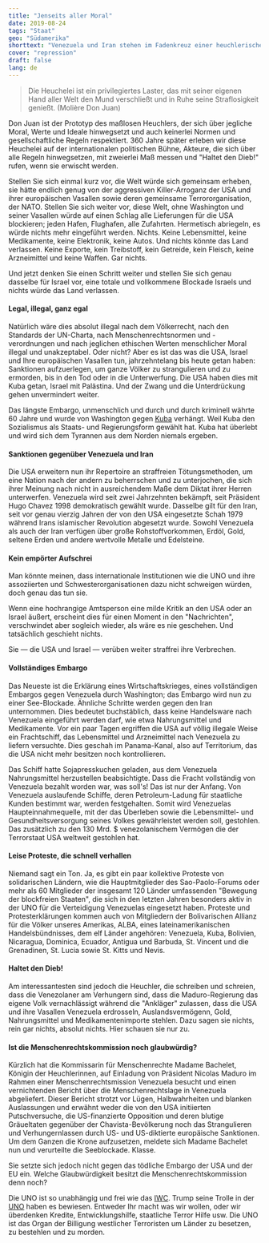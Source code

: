 ```yaml
---
title: "Jenseits aller Moral"
date: 2019-08-24
tags: "Staat"
geo: "Südamerika"
shorttext: "Venezuela und Iran stehen im Fadenkreuz einer heuchlerischen 'Mörder-GmbH', die alle internationalen Regeln über den Haufen wirft."
cover: "repression"
draft: false
lang: de
---
```


> Die Heuchelei ist ein privilegiertes Laster, das mit seiner eigenen Hand aller Welt den Mund verschließt und in Ruhe seine Straflosigkeit genießt. (Molière Don Juan)

Don Juan ist der Prototyp des maßlosen Heuchlers, der sich über jegliche Moral, Werte und Ideale hinwegsetzt und auch keinerlei Normen und gesellschaftliche Regeln respektiert. 360 Jahre später erleben wir diese Heuchelei auf der internationalen politischen Bühne, Akteure, die sich über alle Regeln hinwegsetzen, mit zweierlei Maß messen und "Haltet den Dieb!" rufen, wenn sie erwischt werden.

Stellen Sie sich einmal kurz vor, die Welt würde sich gemeinsam erheben, sie hätte endlich genug von der aggressiven Killer-Arroganz der USA und ihrer europäischen Vasallen sowie deren gemeinsame Terrororganisation, der NATO. Stellen Sie sich weiter vor, diese Welt, ohne Washington und seiner Vasallen würde auf einen Schlag alle Lieferungen für die USA blockieren; jeden Hafen, Flughafen, alle Zufahrten. Hermetisch abriegeln, es würde nichts mehr eingeführt werden. Nichts. Keine Lebensmittel, keine Medikamente, keine Elektronik, keine Autos. Und nichts könnte das Land verlassen. Keine Exporte, kein Treibstoff, kein Getreide, kein Fleisch, keine Arzneimittel und keine Waffen. Gar nichts.

Und jetzt denken Sie einen Schritt weiter und stellen Sie sich genau dasselbe für Israel vor, eine totale und vollkommene Blockade Israels und nichts würde das Land verlassen.

#### Legal, illegal, ganz egal

Natürlich wäre dies absolut illegal nach dem Völkerrecht, nach den Standards der UN-Charta, nach Menschenrechtsnormen und -verordnungen und nach jeglichen ethischen Werten menschlicher Moral illegal und unakzeptabel. Oder nicht? Aber es ist das was die USA, Israel und Ihre europäischen Vasallen tun, jahrzehntelang bis heute getan haben: Sanktionen aufzuerlegen, um ganze Völker zu strangulieren und zu ermorden, bis in den Tod oder in die Unterwerfung. Die USA haben dies mit Kuba getan, Israel mit Palästina. Und der Zwang und die Unterdrückung gehen unvermindert weiter.

Das längste Embargo, unmenschlich und durch und durch kriminell währte 60 Jahre und wurde von Washington gegen [Kuba](https://de.wikipedia.org/wiki/Embargo_der_Vereinigten_Staaten_gegen_Kuba "https://de.wikipedia.org/wiki/Embargo_der_Vereinigten_Staaten_gegen_Kuba") verhängt. Weil Kuba den Sozialismus als Staats- und Regierungsform gewählt hat. Kuba hat überlebt und wird sich dem Tyrannen aus dem Norden niemals ergeben.

#### Sanktionen gegenüber Venezuela und Iran

Die USA erweitern nun ihr Repertoire an straffreien Tötungsmethoden, um eine Nation nach der andern zu beherrschen und zu unterjochen, die sich ihrer Meinung nach nicht in ausreichendem Maße dem Diktat ihrer Herren unterwerfen. Venezuela wird seit zwei Jahrzehnten bekämpft, seit Präsident Hugo Chavez 1998 demokratisch gewählt wurde. Dasselbe gilt für den Iran, seit vor genau vierzig Jahren der von den USA eingesetzte Schah 1979 während Irans islamischer Revolution abgesetzt wurde. Sowohl Venezuela als auch der Iran verfügen über große Rohstoffvorkommen, Erdöl, Gold, seltene Erden und andere wertvolle Metalle und Edelsteine.

#### Kein empörter Aufschrei

Man könnte meinen, dass internationale Institutionen wie die UNO und ihre assoziierten und Schwesterorganisationen dazu nicht schweigen würden, doch genau das tun sie.

Wenn eine hochrangige Amtsperson eine milde Kritik an den USA oder an Israel äußert, erscheint dies für einen Moment in den "Nachrichten", verschwindet aber sogleich wieder, als wäre es nie geschehen. Und tatsächlich geschieht nichts.

Sie — die USA und Israel — verüben weiter straffrei ihre Verbrechen.

#### Vollständiges Embargo

Das Neueste ist die Erklärung eines Wirtschaftskrieges, eines vollständigen Embargos gegen Venezuela durch Washington; das Embargo wird nun zu einer See-Blockade. Ähnliche Schritte werden gegen den Iran unternommen. Dies bedeutet buchstäblich, dass keine Handelsware nach Venezuela eingeführt werden darf, wie etwa Nahrungsmittel und Medikamente. Vor ein paar Tagen ergriffen die USA auf völlig illegale Weise ein Frachtschiff, das Lebensmittel und Arzneimittel nach Venezuela zu liefern versuchte. Dies geschah im Panama-Kanal, also auf Territorium, das die USA nicht mehr besitzen noch kontrollieren.

Das Schiff hatte Sojapresskuchen geladen, aus dem Venezuela Nahrungsmittel herzustellen beabsichtigte. Dass die Fracht vollständig von Venezuela bezahlt worden war, was soll's! Das ist nur der Anfang. Von Venezuela auslaufende Schiffe, deren Petroleum-Ladung für staatliche Kunden bestimmt war, werden festgehalten. Somit wird Venezuelas Haupteinnahmequelle, mit der das Überleben sowie die Lebensmittel- und Gesundheitsversorgung seines Volkes gewährleistet werden soll, gestohlen. Das zusätzlich zu den 130 Mrd. $ venezolanischem Vermögen die der Terrorstaat USA weltweit gestohlen hat. 

#### Leise Proteste, die schnell verhallen

Niemand sagt ein Ton. Ja, es gibt ein paar kollektive Proteste von solidarischen Ländern, wie die Hauptmitglieder des Sao-Paolo-Forums oder mehr als 60 Mitglieder der insgesamt 120 Länder umfassenden "Bewegung der blockfreien Staaten", die sich in den letzten Jahren besonders aktiv in der UNO für die Verteidigung Venezuelas eingesetzt haben. Proteste und Protesterklärungen kommen auch von Mitgliedern der Bolivarischen Allianz für die Völker unseres Amerikas, ALBA, eines lateinamerikanischen Handelsbündnisses, dem elf Länder angehören: Venezuela, Kuba, Bolivien, Nicaragua, Dominica, Ecuador, Antigua und Barbuda, St. Vincent und die Grenadinen, St. Lucia sowie St. Kitts und Nevis.

#### Haltet den Dieb!

Am interessantesten sind jedoch die Heuchler, die schreiben und schreien, dass die Venezolaner am Verhungern sind, dass die Maduro-Regierung das eigene Volk vernachlässigt während die "Ankläger" zulassen, dass die USA und ihre Vasallen Venezuela erdrosseln, Auslandsvermögenn, Gold, Nahrungsmittel und Medikamentenimporte stehlen. Dazu sagen sie nichts, rein gar nichts, absolut nichts. Hier schauen sie nur zu.

#### Ist die Menschenrechtskommission noch glaubwürdig?

Kürzlich hat die Kommissarin für Menschenrechte Madame Bachelet, Königin der Heuchlerinnen, auf Einladung von Präsident Nicolas Maduro im Rahmen einer Menschenrechtsmission Venezuela besucht und einen vernichtenden Bericht über die Menschenrechtslage in Venezuela abgeliefert. Dieser Bericht strotzt vor Lügen, Halbwahrheiten und blanken Auslassungen und erwähnt weder die von den USA initiierten Putschversuche, die US-finanzierte Opposition und deren blutige Gräueltaten gegenüber der Chavista-Bevölkerung noch das Strangulieren und Verhungernlassen durch US- und US-diktierte europäische Sanktionen. Um dem Ganzen die Krone aufzusetzen, meldete sich Madame Bachelet nun und verurteilte die Seeblockade. Klasse.

Sie setzte sich jedoch nicht gegen das tödliche Embargo der USA und der EU ein. Welche Glaubwürdigkeit besitzt die Menschenrechtskommission denn noch?

Die UNO ist so unabhängig und frei wie das [IWC](https://www.thetimes.co.uk/article/japanese-pay-for-whale-delegates-0sgbwv3n25n "Japanese pay for whale delegates"). Trump seine Trolle in der [UNO](https://www.spiegel.de/politik/ausland/usa-donald-trump-droht-uno-mitgliedern-vor-jerusalem-resolution-a-1184409.html "Trump droht Uno-Mitgliedern") haben es bewiesen. Entweder Ihr macht was wir wollen, oder wir überdenken Kredite, Entwicklungshilfe, staatliche Terror Hilfe usw. Die UNO ist das Organ der Billigung westlicher Terroristen um Länder zu besetzen, zu bestehlen und zu morden.

